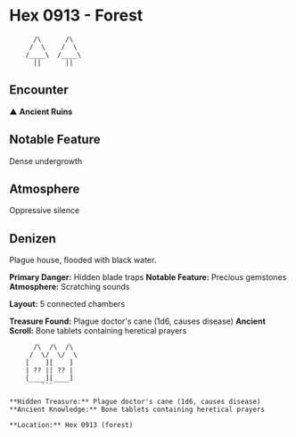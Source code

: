 # Hex 0913 - Forest
```
      /\      /\
     /  \    /  \
    /____\  /____\
      ||      ||
```

## Encounter

▲ **Ancient Ruins**

## Notable Feature

Dense undergrowth

## Atmosphere

Oppressive silence

## Denizen

Plague house, flooded with black water.

**Primary Danger:** Hidden blade traps
**Notable Feature:** Precious gemstones
**Atmosphere:** Scratching sounds

**Layout:** 5 connected chambers

**Treasure Found:** Plague doctor's cane (1d6, causes disease)
**Ancient Scroll:** Bone tablets containing heretical prayers


```
      /\  /\  /\
     /  \/  \/  \
    [    ][    ]
    | ?? || ?? |
    [____][____]
        ```

**Hidden Treasure:** Plague doctor's cane (1d6, causes disease)
**Ancient Knowledge:** Bone tablets containing heretical prayers

**Location:** Hex 0913 (forest)
